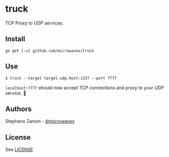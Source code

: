 # truck
TCP Proxy to UDP services.

## Install
```
go get [-u] github.com/microwaves/truck
```

## Use
```
$ truck --target target.udp.host:1337 --port 7777
```

`localhost:7777` should now accept TCP connections and proxy to your UDP service. :unicorn:

## Authors

Stephano Zanzin - [@microwaves](https://github.com/microwaves)

## License
See [LICENSE](LICENSE)
